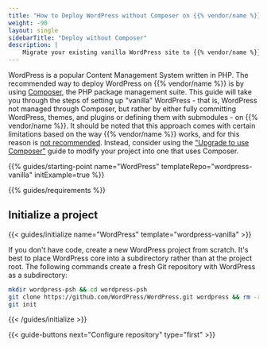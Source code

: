 ```yaml
---
title: "How to Deploy WordPress without Composer on {{% vendor/name %}}"
weight: -90
layout: single
sidebarTitle: "Deploy without Composer"
description: |
    Migrate your existing vanilla WordPress site to {{% vendor/name %}}. 
---
```


WordPress is a popular Content Management System written in PHP. The recommended way to deploy WordPress on {{% vendor/name %}} is by using [Composer](/guides/wordpress/deploy/_index.md), the PHP package management suite. This guide will take you through the steps of setting up "vanilla" WordPress - that is, WordPress not managed through Composer, but rather by either fully committing WordPress, themes, and plugins or defining them with submodules - on {{% vendor/name %}}. It should be noted that this approach comes with certain limitations based on the way {{% vendor/name %}} works, and for this reason is [not recommended](/guides/wordpress/composer/_index.md). Instead, consider using the ["Upgrade to use Composer"](/guides/wordpress/composer/migrate.md) guide to modify your project into one that uses Composer.

{{% guides/starting-point name="WordPress" templateRepo="wordpress-vanilla" initExample=true %}}

{{% guides/requirements %}}

## Initialize a project

{{< guides/initialize name="WordPress" template="wordpress-vanilla" >}}

If you don't have code, create a new WordPress project from scratch.
It's best to place WordPress core into a subdirectory rather than at the project root.
The following commands create a fresh Git repository with WordPress as a subdirectory:

```bash
mkdir wordpress-psh && cd wordpress-psh
git clone https://github.com/WordPress/WordPress.git wordpress && rm -rf wordpress/.git
git init
```

{{< /guides/initialize >}}

{{< guide-buttons next="Configure repository" type="first" >}}
